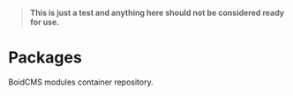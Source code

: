 > **This is just a test and anything here should not be considered ready for use.**

# Packages

BoidCMS modules container repository.

